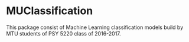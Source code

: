 # MUClassification
This package consist of Machine Learning classification models build by MTU students of PSY 5220 class of 2016-2017.
